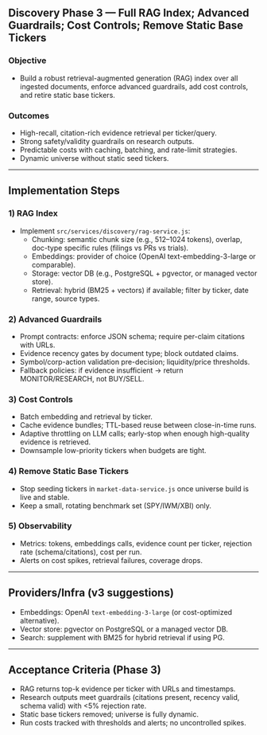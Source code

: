 ## Discovery Phase 3 — Full RAG Index; Advanced Guardrails; Cost Controls; Remove Static Base Tickers

### Objective

- Build a robust retrieval-augmented generation (RAG) index over all ingested documents, enforce advanced guardrails, add cost controls, and retire static base tickers.

### Outcomes

- High-recall, citation-rich evidence retrieval per ticker/query.
- Strong safety/validity guardrails on research outputs.
- Predictable costs with caching, batching, and rate-limit strategies.
- Dynamic universe without static seed tickers.

---

## Implementation Steps

### 1) RAG Index

- Implement `src/services/discovery/rag-service.js`:
  - Chunking: semantic chunk size (e.g., 512–1024 tokens), overlap, doc-type specific rules (filings vs PRs vs trials).
  - Embeddings: provider of choice (OpenAI text-embedding-3-large or comparable).
  - Storage: vector DB (e.g., PostgreSQL + pgvector, or managed vector store).
  - Retrieval: hybrid (BM25 + vectors) if available; filter by ticker, date range, source types.

### 2) Advanced Guardrails

- Prompt contracts: enforce JSON schema; require per-claim citations with URLs.
- Evidence recency gates by document type; block outdated claims.
- Symbol/corp-action validation pre-decision; liquidity/price thresholds.
- Fallback policies: if evidence insufficient → return MONITOR/RESEARCH, not BUY/SELL.

### 3) Cost Controls

- Batch embedding and retrieval by ticker.
- Cache evidence bundles; TTL-based reuse between close-in-time runs.
- Adaptive throttling on LLM calls; early-stop when enough high-quality evidence is retrieved.
- Downsample low-priority tickers when budgets are tight.

### 4) Remove Static Base Tickers

- Stop seeding tickers in `market-data-service.js` once universe build is live and stable.
- Keep a small, rotating benchmark set (SPY/IWM/XBI) only.

### 5) Observability

- Metrics: tokens, embeddings calls, evidence count per ticker, rejection rate (schema/citations), cost per run.
- Alerts on cost spikes, retrieval failures, coverage drops.

---

## Providers/Infra (v3 suggestions)

- Embeddings: OpenAI `text-embedding-3-large` (or cost-optimized alternative).
- Vector store: pgvector on PostgreSQL or a managed vector DB.
- Search: supplement with BM25 for hybrid retrieval if using PG.

---

## Acceptance Criteria (Phase 3)

- RAG returns top-k evidence per ticker with URLs and timestamps.
- Research outputs meet guardrails (citations present, recency valid, schema valid) with <5% rejection rate.
- Static base tickers removed; universe is fully dynamic.
- Run costs tracked with thresholds and alerts; no uncontrolled spikes.
